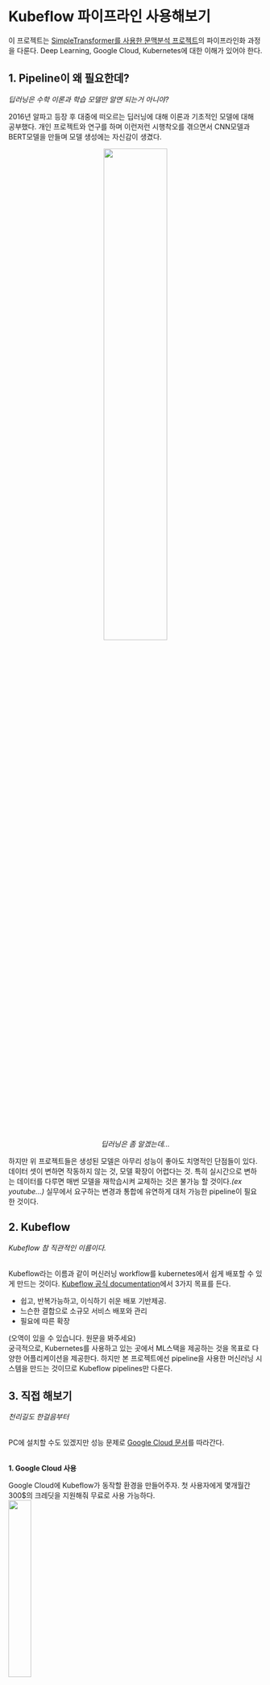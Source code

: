 # Kubeflow 파이프라인 사용해보기
이 프로젝트는 [SimpleTransformer를 사용한 문맥분석 프로젝트](https://github.com/JWHer)의 파이프라인화 과정을 다룬다. Deep Learning, Google Cloud, Kubernetes에 대한 이해가 있어야 한다.

## 1. Pipeline이 왜 필요한데?
*딥러닝은 수학 이론과 학습 모델만 알면 되는거 아니야?*

2016년 알파고 등장 후 대중에 떠오르는 딥러닝에 대해 이론과 기초적인 모델에 대해 공부했다. 개인 프로젝트와 연구를 하며 이런저런 시행착오를 겪으면서 CNN모델과 BERT모델을 만들며 모델 생성에는 자신감이 생겼다.


<p align="center"><image src="https://www.sciencetimes.co.kr/wp-content/uploads/2020/03/thumb_400.jpg" width="50%"></p>

<p align="center"><i>딥러닝은 좀 알겠는데...</i></p>

하지만 위 프로젝트들은 생성된 모델은 아무리 성능이 좋아도 치명적인 단점들이 있다. 데이터 셋이 변하면 작동하지 않는 것, 모델 확장이 어렵다는 것. 특히 실시간으로 변하는 데이터를 다루면 매번 모델을 재학습시켜 교체하는 것은 불가능 할 것이다.*(ex youtube...)* 실무에서 요구하는 변경과 통합에 유연하게 대처 가능한 pipeline이 필요한 것이다.

## 2. Kubeflow
*Kubeflow 참 직관적인 이름이다.*  
<br/>

Kubeflow라는 이름과 같이 머신러닝 workflow를 kubernetes에서 쉽게 배포할 수 있게 만드는 것이다. [Kubeflow 공식 documentation](https://www.kubeflow.org/docs/about/kubeflow/)에서 3가지 목표를 든다.

 - 쉽고, 반복가능하고, 이식하기 쉬운 배포 기반제공.
 - 느슨한 결합으로 소규모 서비스 배포와 관리
 - 필요에 따른 확장

(오역이 있을 수 있습니다. 원문을 봐주세요)  
궁극적으로, Kubernetes를 사용하고 있는 곳에서 ML스택을 제공하는 것을 목표로 다양한 어플리케이션을 제공한다. 하지만 본 프로젝트에선 pipeline을 사용한 머신러닝 시스템을 만드는 것이므로 Kubeflow pipelines만 다룬다.

## 3. 직접 해보기
*천리길도 한걸음부터*
<br/><br/>

PC에 설치할 수도 있겠지만 성능 문제로 [Google Cloud 문서](https://cloud.google.com/ai-platform/pipelines/docs/getting-started)를 따라간다.
<br/><br/>

**1. Google Cloud 사용**
<br/>

Google Cloud에 Kubeflow가 동작할 환경을 만들어주자. 첫 사용자에게 몇개월간 300$의 크레딧을 지원해줘 무료로 사용 가능하다.  
<image src="https://raw.githubusercontent.com/JWHer/Kubeflow/main/image/설치1.png" height="30%">
 
*Trail 기간과 credit을 다 써서 결제 해야한다...*  
<br/><br/>

**2. AI Platform 파이프라인 인스턴스 설정**
<br/>

<image src="https://raw.githubusercontent.com/JWHer/Kubeflow/main/image/설치2.png" height="30%">
Google Cloud Console에서 AI Platform 파이프라인을 연다.  
<br/><br/>

<image src="https://raw.githubusercontent.com/JWHer/Kubeflow/main/image/설치3.png" height="30%">
사용할 Google Cloud 프로젝트를 선택한 다음 열기를 클릭한다.  
<br/><br/>
 
<image src="https://raw.githubusercontent.com/JWHer/Kubeflow/main/image/설치4.png" height="30%">
AI Platform Pipelines 툴바에서 새 인스턴스를 클릭한다. Google Cloud Marketplace에서 Kuberflow Piplelines가 열린다.  
<br/><br/>
 
<image src="https://raw.githubusercontent.com/JWHer/Kubeflow/main/image/설치5.png" height="30%">
구성을 클릭한다. 배포 구성 양식이 열린다.  
<br/><br/>
 
<image src="https://raw.githubusercontent.com/JWHer/Kubeflow/main/image/설치6.png" height="30%">
 
*올 초에 드디어 한국에도 Cloud 서버가 생겼다*  
클러스터 영역을 설정하고, 다음 Cloud API에 대한  엑세스 허용을 선택한다. 이후 클러스터 만들기를 클릭한다.  
<br/><br/>
  
<image src="https://raw.githubusercontent.com/JWHer/Kubeflow/main/image/설치7.png" height="30%">

*이름은 원하는대로 지었다. 잘 기억해두자.*  
클러스터를 만든 후 네임스페이스(default)와 앱 인스턴스 이름을 제공한다. 이후 배포를 누른다.  
<br/>
 
<br/>  
<br/>  
<p align="center"><i>이쯤에서 쉬어가는 게 좋을 것이라고 생각한다...</i></p>
<br/>  
<br/>  

**3. Cloud Storage에 작업 bucket 생성 및 데이터 업로드**
<br/>

<image src="https://raw.githubusercontent.com/JWHer/Kubeflow/main/image/설치8.png" height="30%">
다시 AI Platform Pipelines로 돌아와 파이프라인 대시보드 열기를 클릭한다. Kubeflow Pipelines 대시보드가 열리고 시작하기 페이지가 표시된다.  
<br/><br/>

<image src="https://raw.githubusercontent.com/JWHer/Kubeflow/main/image/저장소1.png" height="30%">
AI Platform Pipelines를 설치하면 Google Cloud Storage 에 자동으로 버킷이 생성된다. 이름을 클릭한다.  
<br/><br/>

<image src="https://raw.githubusercontent.com/JWHer/Kubeflow/main/image/저장소2.png" height="30%">
필요한 데이터를 업로드한다.  
<br/><br/>

<image src="https://raw.githubusercontent.com/JWHer/Kubeflow/main/image/노트북1.png" height="30%">
기존에 작성했던 노트북 코드를 옮길 것이다. 또한, Jupyter를 사용하면 다른 장점도 많다.(물론 단점도 있겠지만...)  
<br/><br/>

<image src="https://raw.githubusercontent.com/JWHer/Kubeflow/main/image/노트북2.png" height="30%">
메모장 인스턴스를 생성해 준다. 무료 체험도 끝났고 돈이 없기때문에... 가장 저렴한 머신을 사용한다. 이전에 노트북을 사용했던 이유도 [colab](https://colab.research.google.com/) 환경에서 무료로 작업했기 때문이다. (아직 머신러닝 기초를 공부하는 단계면 추천한다.)  
<br/><br/>

<image src="https://raw.githubusercontent.com/JWHer/Kubeflow/main/image/노트북3.png" height="30%">
마저 continue를 눌러 완료하자.  
<br/><br/>

<image src="https://raw.githubusercontent.com/JWHer/Kubeflow/main/image/노트북4.png" width="40%"> <image src="https://raw.githubusercontent.com/JWHer/Kubeflow/main/image/노트북5.png" width="40%">
이제 익숙한 노트북 환경이 보인다!  
<br/>

**4. Kubeflow로 이전하기**
<br/>

[여기](https://medium.com/google-cloud-apac/gcp-ai-platform-%EC%97%90%EC%84%9C-%EA%B5%AC%ED%98%84%ED%95%98%EB%8A%94-kubeflow-pipelines-%EA%B8%B0%EB%B0%98-ml-%ED%95%99%EC%8A%B5-%EB%B0%8F-%EB%B0%B0%ED%8F%AC-%EC%98%88%EC%A0%9C-part-2-3-22b597f8d127)를 따라간다.  
<br/>

모델은 전처리, 학습, 배포의 단계로 나눌 수 있다. 하지만 [이전 프로젝트](https://github.com/JWHer)의 데이터셋은 이미 처리되었기 때문에 전처리 단계는 생략한다. 전처리된 데이터를 Cloud Storage에서 다운받아 학습한다. 정확도가 더 높아진 경우 생성된 모델을 다시 Cloud Storage에 업로드하게 된다.  
<br/>

<image src="https://raw.githubusercontent.com/JWHer/Kubeflow/main/image/노트북6.png" height="30%">

*코드는 리팩토링이 좀 필요할듯...*  
코드는 똑같다. 단지 저장 위치 Cloud Storage가 되도록 수정해 주었다.  
<br/><br/>

<image src="https://raw.githubusercontent.com/JWHer/Kubeflow/main/image/노트북7.png" height="30%">
Dokerfile을 생성해준다. pipeline.ipynb에서 실행이 잘 되는지 테스트 해 보았다.  
<br/><br/>

클라우드 상에서 학습을 할 때 **패키지를 읽어** 수행하게 된다. 따라서 패키기를 만들기 위해 setup.py 생성, 압축, 업로드 작업이 필요하다.  
<br/><br/>
 
    !rm -fr titanic_train.tar.gz  
    !tar zcvf titanic_train.tar.gz *  
    !gsutil cp titanic_train.tar.gz $AIPJOB_TRAINER_GCS_PATH
<i>열심히 따라해보자</i>
<br/><br/>

**5.  Kubeflow Pipeline 구성 코드 작성**
<br/>

[여기](https://medium.com/google-cloud-apac/gcp-ai-platform-%EC%97%90%EC%84%9C-%EA%B5%AC%ED%98%84%ED%95%98%EB%8A%94-kubeflow-pipelines-%EA%B8%B0%EB%B0%98-ml-%ED%95%99%EC%8A%B5-%EB%B0%8F-%EB%B0%B0%ED%8F%AC-%EC%98%88%EC%A0%9C-part-3-3-87ff52f8507a)를 따라간다  
<br/>

<details>
<summary>원본 소스</summary>
<div markdown="1">

    #titanic_kfp_pipeline.ipynb  
    #Copyright 2020 Google LLC.   
    #This software is provided as-is, without warranty or representation for any use or purpose.   
    #Your use of it is subject to your agreements with Google.  
    #Author: whjang@google.com#!pip3 install -U kfp  
    import kfp  
    import kfp.components as comp  
    from kfp import dsl  
    from kfp import compiler  
    from kfp.components import func_to_container_op  
    import time  
    import datetimePIPELINE_HOST = “55b5c3378a14c1c1-dot-us-west1.pipelines.googleusercontent.com”  
    WORK_BUCKET = “gs://aiplatformdemo-kubeflowpipelines-default”  
    EXPERIMENT_NAME = “Titanic Draft Experiment”# Function for determine deployment  
    @func_to_container_op  
    def check_and_deploy_op(ACC_CSV_GCS_URI) -> str:  
     import sys, subprocess  
     subprocess.run([sys.executable, ‘-m’, ‘pip’, ‘install’, ‘pandas’])  
     subprocess.run([sys.executable, ‘-m’, ‘pip’, ‘install’, ‘gcsfs’])  
     import pandas as pd  
     acc_df = pd.read_csv(ACC_CSV_GCS_URI)  
     return acc_df[“deploy”].item()@func_to_container_op  
    def finish_deploy_op(ACC_CSV_GCS_URI):  
     import sys, subprocess  
     subprocess.run([sys.executable, ‘-m’, ‘pip’, ‘install’, ‘pandas’])  
     subprocess.run([sys.executable, ‘-m’, ‘pip’, ‘install’, ‘gcsfs’])  
     import pandas as pd  
     acc_df = pd.read_csv(ACC_CSV_GCS_URI)  
     acc_df[“deploy”] = “done”  
     acc_df.to_csv(ACC_CSV_GCS_URI)  
     print(“Successfully new model was deployed”)@dsl.pipeline(  
     name=”titanic-kubeflow-pipeline-demo”,  
     description = “Titanic Kubeflow Pipelines demo embrassing AI Platform in Google Cloud”  
    )def titanic_pipeline(  
     PROJECT_ID,  
     WORK_BUCKET,  
     RAW_CSV_GCS_URI,  
     PREPROC_CSV_GCS_URI,  
     ACC_CSV_GCS_URI,  
     MODEL_PKL_GCS_URI,  
     MIN_ACC_PROGRESS,  
     STAGE_GCS_FOLDER,  
     TRAIN_ON_CLOUD,  
     AIPJOB_TRAINER_GCS_PATH,  
     AIPJOB_OUTPUT_GCS_PATH  
    ):  
     IMAGE_PREFIX = “whjang-titanic”  
     PREPROC_DIR = “preprocess”  
     TRAIN_DIR = “train”  
     MODEL_DIR = “model”  
       
     preprocess = dsl.ContainerOp(  
     name = “Preprocess raw data and generate new one”,  
     image = “gcr.io/” + str(PROJECT_ID) + “/” + IMAGE_PREFIX + “-” + PREPROC_DIR + “:latest”,  
     arguments = [  
     “--raw_csv_gcs_uri”, RAW_CSV_GCS_URI,  
     “--preproc_csv_gcs_uri”, PREPROC_CSV_GCS_URI  
     ]  
     ) train_args = [  
     “--preproc_csv_gcs_uri”, str(PREPROC_CSV_GCS_URI),  
     “--model_pkl_gcs_uri”, str(MODEL_PKL_GCS_URI),  
     “--acc_csv_gcs_uri”, str(ACC_CSV_GCS_URI),  
     “--min_acc_progress”, str(MIN_ACC_PROGRESS)  
     ]  
       
     with dsl.Condition(TRAIN_ON_CLOUD == False) as check_condition1:  
     train = dsl.ContainerOp(  
     name = “Train”,  
     image = “gcr.io/” + str(PROJECT_ID) + “/” + IMAGE_PREFIX + “-” + TRAIN_DIR + “:latest”,  
     arguments = train_args,  
     file_outputs={  
     “mlpipeline-metrics” : “/mlpipeline-metrics.json”  
     }  
     )  
       
     with dsl.Condition(TRAIN_ON_CLOUD == True) as check_condition2:  
     aip_job_train_op = comp.load_component_from_url(“https://raw.githubusercontent.com/kubeflow/pipelines/1.0.0/components/gcp/ml_engine/train/component.yaml”)  
     help(aip_job_train_op)  
     aip_train = aip_job_train_op(  
     project_id=PROJECT_ID,   
     python_module=”train.titanic_train”,   
     package_uris=json.dumps([str(AIPJOB_TRAINER_GCS_PATH)]),   
     region=”us-west1",   
     args=json.dumps(train_args),  
     job_dir=AIPJOB_OUTPUT_GCS_PATH,   
     python_version=”3.7",  
     runtime_version=”1.15", #cf. 2.1   
     master_image_uri=””,   
     worker_image_uri=””,   
     training_input=””,   
     job_id_prefix=””,   
     job_id=””,  
     wait_interval=5  
     )  
       
     check_deploy = check_and_deploy_op(ACC_CSV_GCS_URI)  
     with dsl.Condition(check_deploy.output == “pending”):  
     aip_model_deploy_op = comp.load_component_from_url(“https://raw.githubusercontent.com/kubeflow/pipelines/1.0.0/components/gcp/ml_engine/deploy/component.yaml”)  
     help(aip_model_deploy_op)  
     aip_model_deploy = aip_model_deploy_op(  
     model_uri=str(WORK_BUCKET) + “/” + MODEL_DIR,   
     project_id=PROJECT_ID,   
     model_id=””,   
     version_id=””,   
     runtime_version=”1.15", #cf. 2.1   
     python_version=”3.7",  
     version=””,   
     replace_existing_version=”False”,   
     set_default=”True”,   
     wait_interval=5  
     )  
     lastStep = finish_deploy_op(ACC_CSV_GCS_URI)  
       
     check_condition1.after(preprocess)  
     check_condition2.after(preprocess)  
     check_deploy.after(aip_train)  
     lastStep.after(aip_model_deploy)  
       
     train.execution_options.caching_strategy.max_cache_staleness = “P0D”  
     aip_train.execution_options.caching_strategy.max_cache_staleness = “P0D”  
     check_deploy.execution_options.caching_strategy.max_cache_staleness = “P0D”  
     aip_model_deploy.execution_options.caching_strategy.max_cache_staleness = “P0D”  
     lastStep.execution_options.caching_strategy.max_cache_staleness = “P0D”  
       
    args = {  
     “PROJECT_ID” : “aiplatformdemo”,  
     “WORK_BUCKET” : WORK_BUCKET,  
     “RAW_CSV_GCS_URI” : WORK_BUCKET + “/rawdata/train.csv”,  
     “PREPROC_CSV_GCS_URI” : WORK_BUCKET + “/preprocdata/processed_train.csv”,  
     “ACC_CSV_GCS_URI” : WORK_BUCKET + “/latestacc/accuracy.csv”,  
     “MODEL_PKL_GCS_URI” : WORK_BUCKET + “/model/model.pkl”,  
     “MIN_ACC_PROGRESS” : 0.000001,  
     “STAGE_GCS_FOLDER” : WORK_BUCKET + “/stage”,  
     “TRAIN_ON_CLOUD” : False,  
     “AIPJOB_TRAINER_GCS_PATH” : WORK_BUCKET + “/train/titanic_train.tar.gz”,  
     “AIPJOB_OUTPUT_GCS_PATH” : WORK_BUCKET + “/train/output/”  
    }client = kfp.Client(host=PIPELINE_HOST)  
    #pipeline_name = “titanic_pipelines.zip”  
    #compiler.Compiler().compile(titanic_pipeline, pipeline_name)  
    #try:  
    # pipeline = client.upload_pipeline(pipeline_package_path=pipeline_name, pipeline_name=pipeline_name)  
    # print(“uploaded:” + pipeline.id)  
    #except:  
    # print(“already exist”)client.create_run_from_pipeline_func(  
     titanic_pipeline,  
     arguments=args,  
     experiment_name=EXPERIMENT_NAME  
    )
</div>
</details>

**6. Kubeflow cluster로 보기**
<br/>

<image src="https://raw.githubusercontent.com/JWHer/Kubeflow/main/image/실험1.png" width="80%">
<br/><br/>

<image src="https://raw.githubusercontent.com/JWHer/Kubeflow/main/image/실험2.png" width="80%">
<br/><br/>

<image src="https://raw.githubusercontent.com/JWHer/Kubeflow/main/image/실험3.png" width="80%">
<br/><br/>


## 참고 사이트
[1] https://medium.com/daangn/kubeflow-%ED%8C%8C%EC%9D%B4%ED%94%84%EB%9D%BC%EC%9D%B8-%EC%9A%B4%EC%9A%A9%ED%95%98%EA%B8%B0-6c6d7bc98c30

[2] https://medium.com/google-cloud-apac/gcp-ai-platform-%EC%97%90%EC%84%9C-%EA%B5%AC%ED%98%84%ED%95%98%EB%8A%94-kubeflow-pipelines-%EA%B8%B0%EB%B0%98-ml-%ED%95%99%EC%8A%B5-%EB%B0%8F-%EB%B0%B0%ED%8F%AC-%EC%98%88%EC%A0%9C-part-1-3-d49f1096d786
